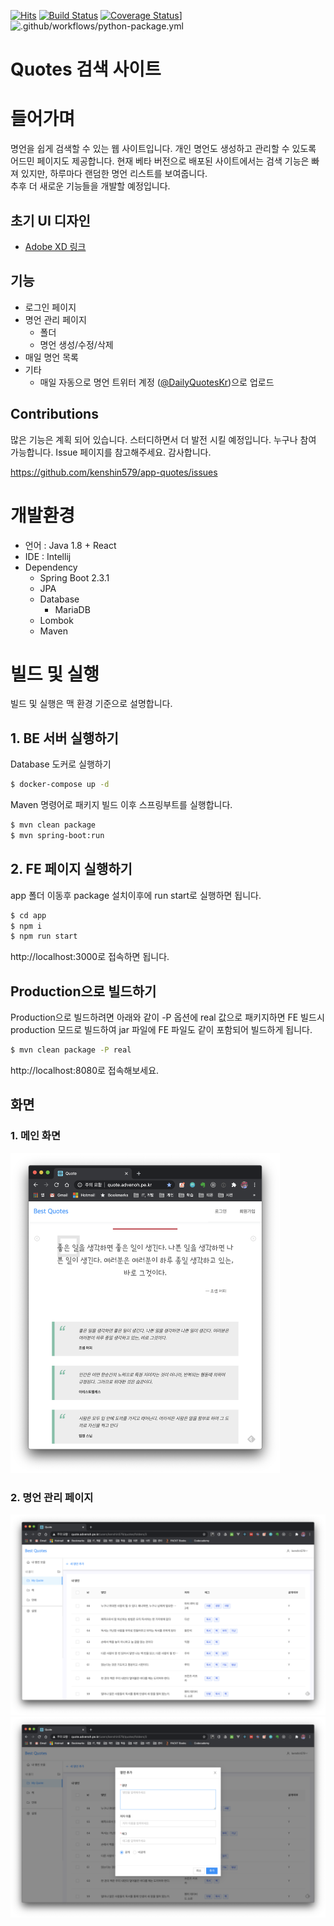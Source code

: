 [![Hits](https://hits.seeyoufarm.com/api/count/incr/badge.svg?url=https%3A%2F%2Fgithub.com%2Fkenshin579%2Fapp-quotes&count_bg=%2379C83D&title_bg=%23555555&icon=&icon_color=%23E7E7E7&title=hits&edge_flat=false)](https://hits.seeyoufarm.com)
[![Build Status](https://travis-ci.org/kenshin579/app-quotes.svg?branch=master)](https://travis-ci.org/kenshin579/app-quotes)
[![Coverage Status](https://coveralls.io/repos/github/kenshin579/app-quotes/badge.svg?branch=master)](https://coveralls.io/github/kenshin579/app-quotes?branch=master)]
![.github/workflows/python-package.yml](https://github.com/kenshin579/app-quotes/workflows/.github/workflows/python-package.yml/badge.svg?branch=master)

Quotes 검색 사이트 
=====

# 들어가며

명언을 쉽게 검색할 수 있는 웹 사이트입니다. 개인 명언도 생성하고 관리할 수 있도록 어드민 페이지도 제공합니다. 
현재 베타 버전으로 배포된 사이트에서는 검색 기능은 빠져 있지만, 하루마다 랜덤한 명언 리스트를 보여줍니다.  
추후 더 새로운 기능들을 개발할 예정입니다. 

## 초기 UI 디자인

- [Adobe XD 링크](https://xd.adobe.com/view/35138d7e-e15a-4c91-6e23-f3ad5cf50a86-4322)

## 기능

- 로그인 페이지
- 명언 관리 페이지
  - 폴더
  - 명언 생성/수정/삭제
- 매일 명언 목록
- 기타
  - 매일 자동으로 명언 트위터 계정 ([@DailyQuotesKr](https://twitter.com/DailyQuotesKr))으로 업로드

## Contributions

많은 기능은 계획 되어 있습니다. 스터디하면서 더 발전 시킬 예정입니다. 누구나 참여 가능합니다. Issue 페이지를 참고해주세요. 
감사합니다. 

https://github.com/kenshin579/app-quotes/issues

# 개발환경

- 언어 : Java 1.8 + React
- IDE : Intellij
- Dependency
  - Spring Boot 2.3.1
  - JPA
  - Database
    - MariaDB
  - Lombok
  - Maven

# 빌드 및 실행

빌드 및 실행은 맥 환경 기준으로 설명합니다. 

## 1. BE 서버 실행하기

Database 도커로 실행하기

```bash
$ docker-compose up -d
```

Maven 명령어로 패키지 빌드 이후 스프링부트를 실행합니다. 

```bash
$ mvn clean package
$ mvn spring-boot:run
```

## 2. FE 페이지 실행하기

app 폴더 이동후 package 설치이후에 run start로 실행하면 됩니다. 

```bash
$ cd app
$ npm i
$ npm run start
```

http://localhost:3000로 접속하면 됩니다. 

## Production으로 빌드하기

Production으로 빌드하려면 아래와 같이 -P 옵션에 real 값으로 패키지하면 FE 빌드시 production 모드로 빌드하여 jar 파일에 FE 파일도 같이 포함되어 빌드하게 됩니다. 

```bash
$ mvn clean package -P real
```

http://localhost:8080로 접속해보세요. 


## 화면

### 1. 메인 화면

<img src="images/image-20200714202101800.png" alt="메인화면" style="zoom:50%;" />

### 2. 명언 관리 페이지

<img src="images/image-20200714202242104.png" alt="명언 관리 페이지" style="zoom:50%;" />

<img src="images/image-20200714202256330.png" alt="명언 추가" style="zoom:50%;" />
